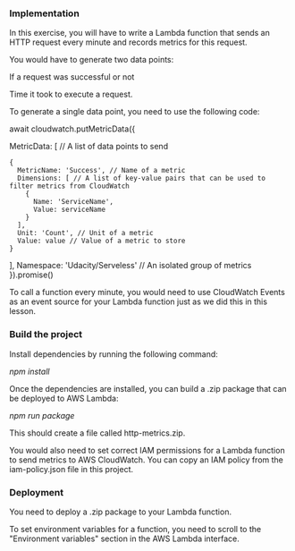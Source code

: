 ### Implementation

In this exercise, you will have to write a Lambda function that sends an HTTP request every minute and records metrics for this request.

You would have to generate two data points:

If a request was successful or not

Time it took to execute a request.

To generate a single data point, you need to use the following code:

await cloudwatch.putMetricData({
  
  MetricData: [ // A list of data points to send
    
    {
      MetricName: 'Success', // Name of a metric
      Dimensions: [ // A list of key-value pairs that can be used to filter metrics from CloudWatch
        {
          Name: 'ServiceName',
          Value: serviceName
        }
      ],
      Unit: 'Count', // Unit of a metric
      Value: value // Value of a metric to store
    }
  ],
  Namespace: 'Udacity/Serveless' // An isolated group of metrics
}).promise()

To call a function every minute, you would need to use CloudWatch Events as an event source for your Lambda function just as we did this in this lesson.

### Build the project

Install dependencies by running the following command:

*npm install*

Once the dependencies are installed, you can build a .zip package that can be deployed to AWS Lambda:

*npm run package*

This should create a file called http-metrics.zip.

You would also need to set correct IAM permissions for a Lambda function to send metrics to AWS CloudWatch. You can copy an IAM policy from the iam-policy.json file in this project.

### Deployment

You need to deploy a .zip package to your Lambda function.

To set environment variables for a function, you need to scroll to the "Environment variables" section in the AWS Lambda interface.
